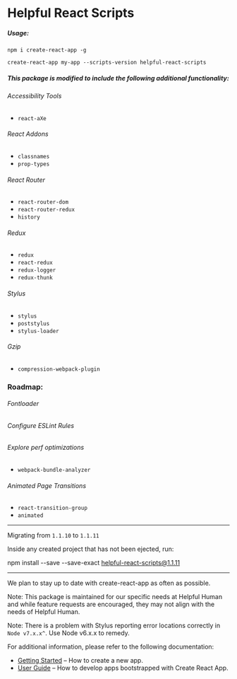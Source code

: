 # Helpful React Scripts

##### Usage:

`npm i create-react-app -g`<br>

`create-react-app my-app --scripts-version helpful-react-scripts`

##### This package is modified to include the following additional functionality:

###### Accessibility Tools
- `react-aXe`

###### React Addons
- `classnames`
- `prop-types`

###### React Router
- `react-router-dom`
- `react-router-redux`
- `history`

###### Redux
- `redux`
- `react-redux`
- `redux-logger`
- `redux-thunk`

###### Stylus
- `stylus`
- `poststylus`
- `stylus-loader`

###### Gzip
- `compression-webpack-plugin`

### Roadmap:
###### Fontloader
###### Configure ESLint Rules
###### Explore perf optimizations
- `webpack-bundle-analyzer`
###### Animated Page Transitions
- `react-transition-group`
- `animated`

---
Migrating from `1.1.10` to `1.1.11`

Inside any created project that has not been ejected, run:

npm install --save --save-exact helpful-react-scripts@1.1.11

---
We plan to stay up to date with create-react-app as often as possible.

Note: This package is maintained for our specific needs at Helpful Human and while feature requests are encouraged, they may not align with the needs of Helpful Human.

Note: There is a problem with Stylus reporting error locations correctly in `Node v7.x.x^`. Use Node v6.x.x to remedy.

For additional information, please refer to the following documentation:

* [Getting Started](https://github.com/facebookincubator/create-react-app/blob/master/README.md#getting-started) – How to create a new app.
* [User Guide](https://github.com/facebookincubator/create-react-app/blob/master/packages/react-scripts/template/README.md) – How to develop apps bootstrapped with Create React App.
